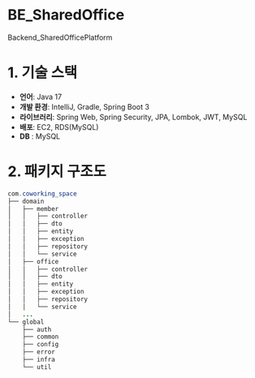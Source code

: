 # BE_SharedOffice
Backend_SharedOfficePlatform

# **1. 기술 스택**

- **언어**: Java 17
- **개발 환경**: IntelliJ, Gradle, Spring Boot 3
- **라이브러리**: Spring Web, Spring Security, JPA, Lombok, JWT, MySQL
- **배포**: EC2, RDS(MySQL)
- **DB** : MySQL

# **2. 패키지 구조도**

```java
com.coworking_space
├── domain
│   ├── member
│   │   ├── controller
│   │   ├── dto
│   │   ├── entity
│   │   ├── exception
│   │   ├── repository
│   │   └── service
│   ├── office
│   │   ├── controller
│   │   ├── dto
│   │   ├── entity
│   │   ├── exception
│   │   ├── repository
│   │   └── service
│   ...
└── global
    ├── auth
    ├── common
    ├── config
    ├── error
    ├── infra
    └── util
```
